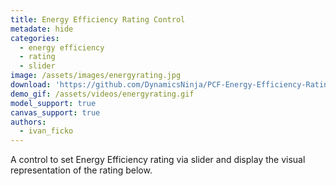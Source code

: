 ```yaml
---
title: Energy Efficiency Rating Control
metadate: hide
categories:
  - energy efficiency
  - rating
  - slider
image: /assets/images/energyrating.jpg
download: 'https://github.com/DynamicsNinja/PCF-Energy-Efficiency-Rating-Control'
demo_gif: /assets/videos/energyrating.gif
model_support: true
canvas_support: true
authors:
  - ivan_ficko
---
```

A control to set Energy Efficiency rating via slider and display the visual representation of the rating below.
